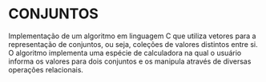 # CONJUNTOS
Implementação de um algoritmo em linguagem C que utiliza vetores para a representação de conjuntos, ou seja, coleções de valores distintos entre si. O algoritmo implementa uma espécie de calculadora na qual o usuário informa os valores para dois conjuntos e os manipula através de diversas operações relacionais. 
